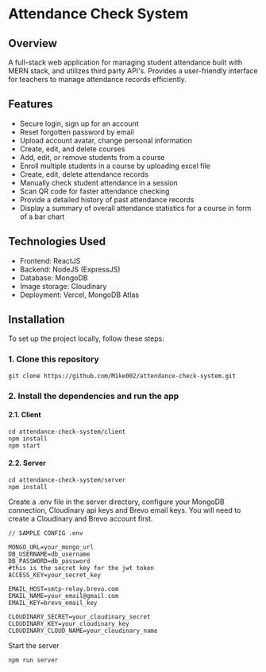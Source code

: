 # Attendance Check System

## Overview

A full-stack web application for managing student attendance built with MERN stack, and utilizes third party API's. Provides a user-friendly interface for teachers to manage attendance records efficiently.

## Features

- Secure login, sign up for an account
- Reset forgotten password by email
- Upload account avatar, change personal information
- Create, edit, and delete courses
- Add, edit, or remove students from a course
- Enroll multiple students in a course by uploading excel file
- Create, edit, delete attendance records
- Manually check student attendance in a session
- Scan QR code for faster attendance checking
- Provide a detailed history of past attendance records
- Display a summary of overall attendance statistics for a course in form of a bar chart

## Technologies Used

- Frontend: ReactJS
- Backend: NodeJS (ExpressJS)
- Database: MongoDB
- Image storage: Cloudinary
- Deployment: Vercel, MongoDB Atlas

## Installation

To set up the project locally, follow these steps:

### 1. Clone this repository

```
git clone https://github.com/M1ke002/attendance-check-system.git
```

### 2. Install the dependencies and run the app

#### 2.1. Client

```
cd attendance-check-system/client
npm install
npm start
```

#### 2.2. Server

```
cd attendance-check-system/server
npm install
```

Create a .env file in the server directory, configure your MongoDB connection, Cloudinary api keys and Brevo email keys. You will need to create a Cloudinary and Brevo account first.

```
// SAMPLE CONFIG .env

MONGO_URL=your_mongo_url
DB_USERNAME=db_username
DB_PASSWORD=db_password
#this is the secret key for the jwt token
ACCESS_KEY=your_secret_key

EMAIL_HOST=smtp-relay.brevo.com
EMAIL_NAME=your_email@gmail.com
EMAIL_KEY=brevo_email_key

CLOUDINARY_SECRET=your_cloudinary_secret
CLOUDINARY_KEY=your_cloudinary_key
CLOUDINARY_CLOUD_NAME=your_cloudinary_name
```

Start the server

```
npm run server
```
